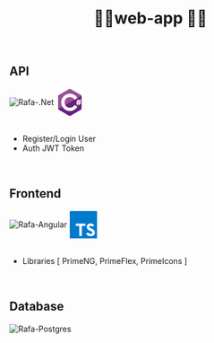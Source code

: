 <h1 align="center"> 
	👷🚧web-app 🚧🔨
</h1>
  
<br/>  

## API 

<div style="display: inline_block">
  <img align="center" alt="Rafa-.Net" height="50" width="50" src="https://cdn.jsdelivr.net/gh/devicons/devicon/icons/dotnetcore/dotnetcore-original.svg">
  <img align="center" alt="Rafa-Csharp" height="50" width="50" src="https://raw.githubusercontent.com/devicons/devicon/master/icons/csharp/csharp-original.svg">
</div>

<br/>  

- Register/Login User
- Auth JWT Token

  
<br/>
  
## Frontend

<div style="display: inline_block">
    <img align="center" alt="Rafa-Angular" height="50" width="50" src="https://cdn.jsdelivr.net/gh/devicons/devicon/icons/angularjs/angularjs-original.svg" />
    <img align="center" alt="Rafa-Ts" height="50" width="50" src="https://raw.githubusercontent.com/devicons/devicon/master/icons/typescript/typescript-plain.svg">
</div>

<br/>  

- Libraries [ PrimeNG, PrimeFlex, PrimeIcons ]
  
<br/>

## Database

  <img align="center" alt="Rafa-Postgres" height="70" width="60" src="https://cdn.jsdelivr.net/gh/devicons/devicon/icons/postgresql/postgresql-original.svg" />
